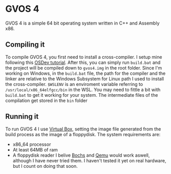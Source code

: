 # GVOS 4
GVOS 4 is a simple 64 bit operating system written in C++ and Assembly x86.

## Compiling it
To compile GVOS 4, you first need to install a cross-compiler. I setup mine following this [OSDev tutorial](https://wiki.osdev.org/GCC_Cross-Compiler). After this, you can simply run `build.bat` and the project will be compiled down to `gvos4.img` in the root folder. Since I'm working on Windows, in the `build.bat` file, the path for the compiler and the linker are relative to the Windows Subsystem for Linux path I used to install the cross-compiler. `$WSLENV` is an enviroment variable referring to `/usr/local/x86_64elfgcc/bin` in the WSL. You may need to fittle a bit with `build.bat` to get it working for your system. The intermediate files of the compilation get stored in the `bin` folder

## Running it
To run GVOS 4 I use [Virtual Box](https://www.virtualbox.org/), setting the image file generated from the build process as the image of a floppydisk. The system requirements are:
- x86_64 processor
- At least 64MB of ram
- A floppydisk reader
I belive [Bochs](https://bochs.sourceforge.io/) and [Qemu](https://www.qemu.org/) would work aswell, although I have never tried them. I haven't tested it yet on real hardware, but I count on doing that soon.